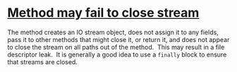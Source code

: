 # [Method may fail to close stream](https://spotbugs.readthedocs.io/en/latest/bugDescriptions.html#OS_OPEN_STREAM)

 The method creates an IO stream object, does not assign it to any
fields, pass it to other methods that might close it,
or return it, and does not appear to close
the stream on all paths out of the method.  This may result in
a file descriptor leak.  It is generally a good
idea to use a `finally` block to ensure that streams are
closed.